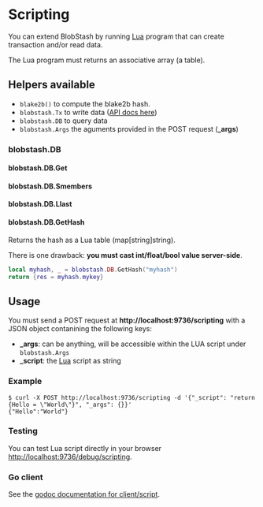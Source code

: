 # Scripting

You can extend BlobStash by running [Lua](http://www.lua.org/) program that can create transaction and/or read data.

The Lua program must returns an associative array (a table).

## Helpers available

- ``blake2b()`` to compute the blake2b hash.
- ``blobstash.Tx`` to write data ([API docs here](http://godoc.org/github.com/tsileo/blobstash/client/transaction))
- ``blobstash.DB`` to query data
- ``blobstash.Args`` the aguments provided in the POST request (**_args**)

### blobstash.DB

#### blobstash.DB.Get

#### blobstash.DB.Smembers

#### blobstash.DB.Llast

#### blobstash.DB.GetHash

Returns the hash as a Lua table (map[string]string).

There is one drawback: **you must cast int/float/bool value server-side**.

```Lua
local myhash, _ = blobstash.DB.GetHash("myhash")
return {res = myhash.mykey}
```

## Usage

You must send a POST request at **http://localhost:9736/scripting** with a JSON object contanining the following keys:

- **_args**: can be anything, will be accessible within the LUA script under ``blobstash.Args``
- **_script**: the [Lua](http://www.lua.org/) script as string

### Example

```console
$ curl -X POST http://localhost:9736/scripting -d '{"_script": "return {Hello = \"World\"}", "_args": {}}'
{"Hello":"World"}
```

### Testing

You can test Lua script directly in your browser [http://localhost:9736/debug/scripting](http://localhost:9736/debug/scripting).

### Go client

See the [godoc documentation for client/script](http://godoc.org/github.com/tsileo/blobstash/client/script).
